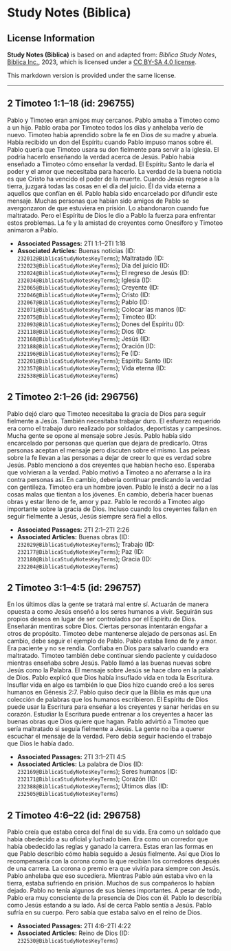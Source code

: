 # Study Notes (Biblica)

## License Information

**Study Notes (Biblica)** is based on and adapted from: _Biblica Study Notes_, [Biblica Inc.](https://www.biblica.com/), 2023, which is licensed under a [CC BY-SA 4.0 license](https://creativecommons.org/licenses/by-sa/4.0/legalcode.en).

This markdown version is provided under the same license.



--------------------------------

## 2 Timoteo 1:1–18 (id: 296755)

Pablo y Timoteo eran amigos muy cercanos. Pablo amaba a Timoteo como a un hijo. Pablo oraba por Timoteo todos los días y anhelaba verlo de nuevo. Timoteo había aprendido sobre la fe en Dios de su madre y abuela. Había recibido un don del Espíritu cuando Pablo impuso manos sobre él. Pablo quería que Timoteo usara su don fielmente para servir a la iglesia. El podría hacerlo enseñando la verdad acerca de Jesús. Pablo había enseñado a Timoteo cómo enseñar la verdad. El Espíritu Santo le daría el poder y el amor que necesitaba para hacerlo. La verdad de la buena noticia es que Cristo ha vencido el poder de la muerte. Cuando Jesús regrese a la tierra, juzgará todas las cosas en el día del juicio. Él da vida eterna a aquellos que confían en él. Pablo había sido encarcelado por difundir este mensaje. Muchas personas que habían sido amigos de Pablo se avergonzaron de que estuviera en prisión. Lo abandonaron cuando fue maltratado. Pero el Espíritu de Dios le dio a Pablo la fuerza para enfrentar estos problemas. La fe y la amistad de creyentes como Onesíforo y Timoteo animaron a Pablo.

* **Associated Passages:** 2TI 1:1–2TI 1:18
* **Associated Articles:** Buenas noticias (ID: `232012@BiblicaStudyNotesKeyTerms`); Maltratado (ID: `232023@BiblicaStudyNotesKeyTerms`); Día del juicio (ID: `232024@BiblicaStudyNotesKeyTerms`); El regreso de Jesús (ID: `232034@BiblicaStudyNotesKeyTerms`); Iglesia (ID: `232065@BiblicaStudyNotesKeyTerms`); Creyente (ID: `232046@BiblicaStudyNotesKeyTerms`); Cristo (ID: `232067@BiblicaStudyNotesKeyTerms`); Pablo (ID: `232071@BiblicaStudyNotesKeyTerms`); Colocar las manos (ID: `232075@BiblicaStudyNotesKeyTerms`); Timoteo (ID: `232093@BiblicaStudyNotesKeyTerms`); Dones del Espíritu (ID: `232118@BiblicaStudyNotesKeyTerms`); Dios (ID: `232168@BiblicaStudyNotesKeyTerms`); Jesús (ID: `232188@BiblicaStudyNotesKeyTerms`); Oración (ID: `232196@BiblicaStudyNotesKeyTerms`); Fe (ID: `232201@BiblicaStudyNotesKeyTerms`); Espíritu Santo (ID: `232357@BiblicaStudyNotesKeyTerms`); Vida eterna (ID: `232538@BiblicaStudyNotesKeyTerms`)

## 2 Timoteo 2:1–26 (id: 296756)

Pablo dejó claro que Timoteo necesitaba la gracia de Dios para seguir fielmente a Jesús. También necesitaba trabajar duro. El esfuerzo requerido era como el trabajo duro realizado por soldados, deportistas y campesinos. Mucha gente se opone al mensaje sobre Jesús. Pablo había sido encarcelado por personas que querían que dejara de predicarlo. Otras personas aceptan el mensaje pero discuten sobre el mismo. Las peleas sobre la fe llevan a las personas a dejar de creer lo que es verdad sobre Jesús. Pablo mencionó a dos creyentes que habían hecho eso. Esperaba que volvieran a la verdad. Pablo motivó a Timoteo a no aferrarse a la ira contra personas así. En cambio, debería continuar predicando la verdad con gentileza. Timoteo era un hombre joven. Pablo le instó a decir no a las cosas malas que tientan a los jóvenes. En cambio, debería hacer buenas obras y estar lleno de fe, amor y paz. Pablo le recordó a Timoteo algo importante sobre la gracia de Dios. Incluso cuando los creyentes fallan en seguir fielmente a Jesús, Jesús siempre será fiel a ellos.

* **Associated Passages:** 2TI 2:1–2TI 2:26
* **Associated Articles:** Buenas obras (ID: `232029@BiblicaStudyNotesKeyTerms`); Trabajo (ID: `232177@BiblicaStudyNotesKeyTerms`); Paz (ID: `232180@BiblicaStudyNotesKeyTerms`); Gracia (ID: `232204@BiblicaStudyNotesKeyTerms`)

## 2 Timoteo 3:1–4:5 (id: 296757)

En los últimos días la gente se tratará mal entre sí. Actuarán de manera opuesta a como Jesús enseñó a los seres humanos a vivir. Seguirán sus propios deseos en lugar de ser controlados por el Espíritu de Dios. Enseñarán mentiras sobre Dios. Ciertas personas intentarán engañar a otros de propósito. Timoteo debe mantenerse alejado de personas así. En cambio, debe seguir el ejemplo de Pablo. Pablo estaba lleno de fe y amor. Era paciente y no se rendía. Confiaba en Dios para salvarlo cuando era maltratado. Timoteo también debe continuar siendo paciente y cuidadoso mientras enseñaba sobre Jesús. Pablo llamó a las buenas nuevas sobre Jesús como la Palabra. El mensaje sobre Jesús se hace claro en la palabra de Dios. Pablo explicó que Dios había insuflado vida en toda la Escritura. Insuflar vida en algo es también lo que Dios hizo cuando creó a los seres humanos en Génesis 2:7\. Pablo quiso decir que la Biblia es más que una colección de palabras que los humanos escribieron. El Espíritu de Dios puede usar la Escritura para enseñar a los creyentes y sanar heridas en su corazón. Estudiar la Escritura puede entrenar a los creyentes a hacer las buenas obras que Dios quiere que hagan. Pablo advirtió a Timoteo que sería maltratado si seguía fielmente a Jesús. La gente no iba a querer escuchar el mensaje de la verdad. Pero debía seguir haciendo el trabajo que Dios le había dado.

* **Associated Passages:** 2TI 3:1–2TI 4:5
* **Associated Articles:** La palabra de Dios (ID: `232169@BiblicaStudyNotesKeyTerms`); Seres humanos (ID: `232171@BiblicaStudyNotesKeyTerms`); Corazón (ID: `232388@BiblicaStudyNotesKeyTerms`); Últimos días (ID: `232505@BiblicaStudyNotesKeyTerms`)

## 2 Timoteo 4:6–22 (id: 296758)

Pablo creía que estaba cerca del final de su vida. Era como un soldado que había obedecido a su oficial y luchado bien. Era como un corredor que había obedecido las reglas y ganado la carrera. Estas eran las formas en que Pablo describío cómo había seguido a Jesús fielmente. Así que Dios lo recompensaría con la corona como la que recibían los corredores después de una carrera. La corona o premio era que viviría para siempre con Jesús. Pablo anhelaba que eso sucediera. Mientras Pablo aún estaba vivo en la tierra, estaba sufriendo en prisión. Muchos de sus compañeros lo habían dejado. Pablo no tenía algunos de sus bienes importantes. A pesar de todo, Pablo era muy consciente de la presencia de Dios con él. Pablo lo describía como Jesús estando a su lado. Así de cerca Pablo sentía a Jesús. Pablo sufría en su cuerpo. Pero sabía que estaba salvo en el reino de Dios.

* **Associated Passages:** 2TI 4:6–2TI 4:22
* **Associated Articles:** Reino de Dios (ID: `232530@BiblicaStudyNotesKeyTerms`)

